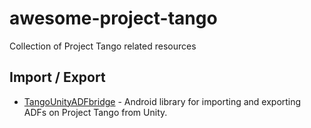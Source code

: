 # awesome-project-tango
Collection of Project Tango related resources

## Import / Export

* [TangoUnityADFbridge](https://github.com/chucknology/TangoUnityADFbridge) - Android library for importing and exporting ADFs on Project Tango from Unity.
